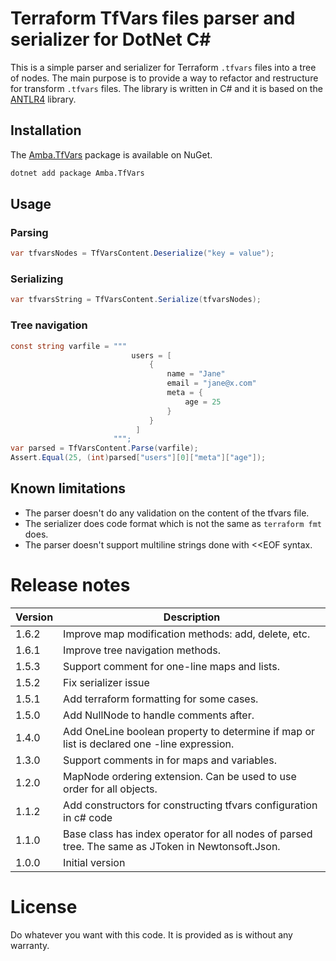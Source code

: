 ﻿# Terraform TfVars files parser and serializer for DotNet C#


This is a simple parser and serializer for Terraform `.tfvars` files into a tree of nodes.
The main purpose is to provide a way to refactor and restructure for transform `.tfvars` files.
The library is written in C# and it is based on the  [ANTLR4](https://www.antlr.org/) library.

## Installation

The [Amba.TfVars](https://www.nuget.org/packages/Amba.TfVars/1.3.0) package is available on NuGet.

```bash
dotnet add package Amba.TfVars
``` 

## Usage

### Parsing

```csharp
var tfvarsNodes = TfVarsContent.Deserialize("key = value");
```

### Serializing

```csharp
var tfvarsString = TfVarsContent.Serialize(tfvarsNodes);
```

### Tree navigation

```csharp
const string varfile = """
                           users = [                                
                               {
                                   name = "Jane"
                                   email = "jane@x.com"
                                   meta = {
                                       age = 25
                                   }
                               }
                            ]
                       """;
var parsed = TfVarsContent.Parse(varfile);
Assert.Equal(25, (int)parsed["users"][0]["meta"]["age"]);

```

## Known limitations

- The parser doesn't do any validation on the content of the tfvars file.
- The serializer does code format which is not the same as `terraform fmt` does.
- The parser doesn't support multiline strings done with <<EOF syntax.


# Release notes

| Version | Description                                                                                        |
|---------|----------------------------------------------------------------------------------------------------|
| 1.6.2   | Improve map modification methods: add, delete, etc.                                                |
| 1.6.1   | Improve tree navigation methods.                                                                   |
| 1.5.3   | Support comment for one-line maps and lists.                                                       |
| 1.5.2   | Fix serializer issue                                                                               |
| 1.5.1   | Add terraform formatting for some cases.                                                           |
| 1.5.0   | Add NullNode to handle comments after.                                                             |
| 1.4.0   | Add OneLine boolean property to determine if map or list is declared one -line expression.         |
| 1.3.0   | Support comments in for maps and variables.                                                        |
| 1.2.0   | MapNode ordering extension. Can be used to use order for all objects.                              |
| 1.1.2   | Add constructors for constructing tfvars configuration in c# code                                  |
| 1.1.0   | Base class has index operator for all nodes of parsed tree. The same as JToken in Newtonsoft.Json. |
| 1.0.0   | Initial version                                                                                    |


# License

Do whatever you want with this code. 
It is provided as is without any warranty.
